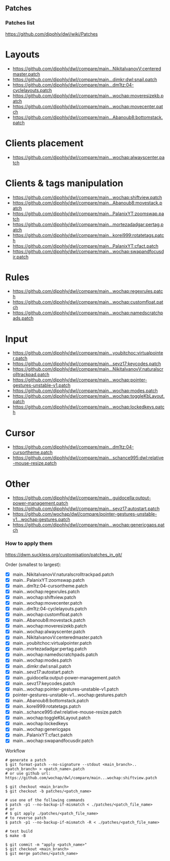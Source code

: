 ## Patches

### Patches list

https://github.com/djpohly/dwl/wiki/Patches

# Layouts
* https://github.com/djpohly/dwl/compare/main...NikitaIvanovV:centeredmaster.patch
* https://github.com/djpohly/dwl/compare/main...dimkr:dwl:snail.patch
* https://github.com/djpohly/dwl/compare/main...dm1tz:04-cyclelayouts.patch
* https://github.com/djpohly/dwl/compare/main...wochap:moveresizekb.patch
* https://github.com/djpohly/dwl/compare/main...wochap:movecenter.patch
* https://github.com/djpohly/dwl/compare/main...Abanoub8:bottomstack.patch

# Clients placement
* https://github.com/djpohly/dwl/compare/main...wochap:alwayscenter.patch

# Clients & tags manipulation
* https://github.com/djpohly/dwl/compare/main...wochap:shiftview.patch
* https://github.com/djpohly/dwl/compare/main...Abanoub8:movestack.patch
* https://github.com/djpohly/dwl/compare/main...PalanixYT:zoomswap.patch
* https://github.com/djpohly/dwl/compare/main...mortezadadgar:pertag.patch
* https://github.com/djpohly/dwl/compare/main...korei999:rotatetags.patch
* https://github.com/djpohly/dwl/compare/main...PalanixYT:cfact.patch
* https://github.com/djpohly/dwl/compare/main...wochap:swapandfocusdir.patch

# Rules
* https://github.com/djpohly/dwl/compare/main...wochap:regexrules.patch
* https://github.com/djpohly/dwl/compare/main...wochap:customfloat.patch
* https://github.com/djpohly/dwl/compare/main...wochap:namedscratchpads.patch

# Input
* https://github.com/djpohly/dwl/compare/main...youbitchoc:virtualpointer.patch
* https://github.com/djpohly/dwl/compare/main...sevz17:keycodes.patch
* https://github.com/djpohly/dwl/compare/main...NikitaIvanovV:naturalscrolltrackpad.patch
* https://github.com/djpohly/dwl/compare/main...wochap:pointer-gestures-unstable-v1.patch
* https://github.com/djpohly/dwl/compare/main...wochap:modes.patch
* https://github.com/djpohly/dwl/compare/main...wochap:toggleKbLayout.patch
* https://github.com/djpohly/dwl/compare/main...wochap:lockedkeys.patch

# Cursor
* https://github.com/djpohly/dwl/compare/main...dm1tz:04-cursortheme.patch
* https://github.com/djpohly/dwl/compare/main...schance995:dwl:relative-mouse-resize.patch

# Other
* https://github.com/djpohly/dwl/compare/main...guidocella:output-power-management.patch
* https://github.com/djpohly/dwl/compare/main...sevz17:autostart.patch
* https://github.com/wochap/dwl/compare/pointer-gestures-unstable-v1...wochap:gestures.patch
* https://github.com/djpohly/dwl/compare/main...wochap:genericgaps.patch

### How to apply them

https://dwm.suckless.org/customisation/patches_in_git/

Order (smallest to largest):

* [x] main...NikitaIvanovV:naturalscrolltrackpad.patch
* [x] main...PalanixYT:zoomswap.patch
* [x] main...dm1tz:04-cursortheme.patch
* [x] main...wochap:regexrules.patch
* [x] main...wochap:shiftview.patch
* [x] main...wochap:movecenter.patch
* [x] main...dm1tz:04-cyclelayouts.patch
* [x] main...wochap:customfloat.patch
* [x] main...Abanoub8:movestack.patch
* [x] main...wochap:moveresizekb.patch
* [x] main...wochap:alwayscenter.patch
* [x] main...NikitaIvanovV:centeredmaster.patch
* [x] main...youbitchoc:virtualpointer.patch
* [x] main...mortezadadgar:pertag.patch
* [x] main...wochap:namedscratchpads.patch
* [x] main...wochap:modes.patch
* [x] main...dimkr:dwl:snail.patch
* [x] main...sevz17:autostart.patch
* [x] main...guidocella:output-power-management.patch
* [x] main...sevz17:keycodes.patch
* [x] main...wochap:pointer-gestures-unstable-v1.patch
* [x] pointer-gestures-unstable-v1...wochap:gestures.patch
* [x] main...Abanoub8:bottomstack.patch
* [x] main...korei999:rotatetags.patch
* [x] main...schance995:dwl:relative-mouse-resize.patch
* [x] main...wochap:toggleKbLayout.patch
* [x] main...wochap:lockedkeys
* [x] main...wochap:genericgaps 
* [x] main...PalanixYT:cfact.patch
* [x] main...wochap:swapandfocusdir.patch

Workflow

```
# generate a patch
$ git format-patch --no-signature --stdout <main_branch>..<patch_branch> > <patch_name>.patch
# or use github url: https://github.com/wochap/dwl/compare/main...wochap:shiftview.patch

$ git checkout <main_branch>
$ git checkout -b patches/<patch_name>

# use one of the following commands
$ patch -p1 --no-backup-if-mismatch < ./patches/<patch_file_name>
# or
# $ git apply ./patches/<patch_file_name>
# to reverse patch
$ patch -p1 --no-backup-if-mismatch -R < ./patches/<patch_file_name>

# test build
$ make -B

$ git commit -m "apply <patch_name>"
$ git checkout <main_branch>
$ git merge patches/<patch_name>
```
